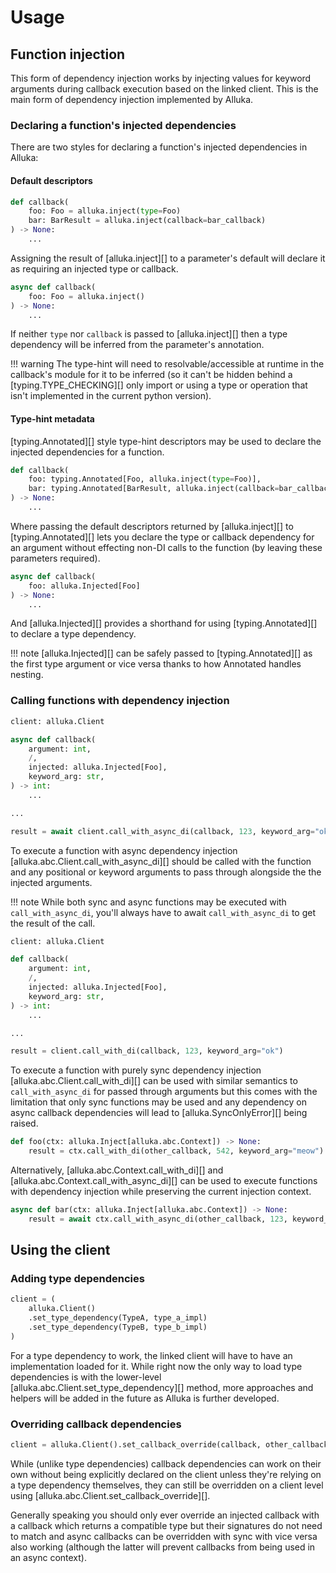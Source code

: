 # Usage

## Function injection

This form of dependency injection works by injecting values for keyword arguments during callback
execution based on the linked client. This is the main form of dependency injection implemented by
Alluka.

### Declaring a function's injected dependencies

There are two styles for declaring a function's injected dependencies in Alluka:

#### Default descriptors

```py
def callback(
    foo: Foo = alluka.inject(type=Foo)
    bar: BarResult = alluka.inject(callback=bar_callback)
) -> None:
    ...
```

Assigning the result of [alluka.inject][] to a parameter's default will declare it as requiring an
injected type or callback.

```py
async def callback(
    foo: Foo = alluka.inject()
) -> None:
    ...
```

If neither `type` nor `callback` is passed to [alluka.inject][] then a type dependency will be
inferred from the parameter's annotation.

!!! warning
    The type-hint will need to resolvable/accessible at runtime in the callback's module for it to
    be inferred (so it can't be hidden behind a [typing.TYPE_CHECKING][] only import or using a
    type or operation that isn't implemented in the current python version).

#### Type-hint metadata

[typing.Annotated][] style type-hint descriptors may be used to declare the injected dependencies
for a function.

```py
def callback(
    foo: typing.Annotated[Foo, alluka.inject(type=Foo)],
    bar: typing.Annotated[BarResult, alluka.inject(callback=bar_callback)]
) -> None:
    ...
```

Where passing the default descriptors returned by [alluka.inject][] to [typing.Annotated][] lets
you declare the type or callback dependency for an argument without effecting non-DI calls to the
function (by leaving these parameters required).

```py
async def callback(
    foo: alluka.Injected[Foo]
) -> None:
    ...
```

And [alluka.Injected][] provides a shorthand for using [typing.Annotated][] to declare a type
dependency.

!!! note
    [alluka.Injected][] can be safely passed to [typing.Annotated][] as the first type argument or
    vice versa thanks to how Annotated handles nesting.

### Calling functions with dependency injection

```py
client: alluka.Client

async def callback(
    argument: int,
    /,
    injected: alluka.Injected[Foo],
    keyword_arg: str,
) -> int:
    ...

...

result = await client.call_with_async_di(callback, 123, keyword_arg="ok")
```

To execute a function with async dependency injection [alluka.abc.Client.call_with_async_di][] should
be called with the function and any positional or keyword arguments to pass through alongside the
the injected arguments.

!!! note
    While both sync and async functions may be executed with `call_with_async_di`, you'll always have to
    await `call_with_async_di` to get the result of the call.

```py
client: alluka.Client

def callback(
    argument: int,
    /,
    injected: alluka.Injected[Foo],
    keyword_arg: str,
) -> int:
    ...

...

result = client.call_with_di(callback, 123, keyword_arg="ok")
```

To execute a function with purely sync dependency injection [alluka.abc.Client.call_with_di][] can be
used with similar semantics to `call_with_async_di` for passed through arguments but this comes with the
limitation that only sync functions may be used and any dependency on async callback dependencies
will lead to [alluka.SyncOnlyError][] being raised.

```py
def foo(ctx: alluka.Inject[alluka.abc.Context]) -> None:
    result = ctx.call_with_di(other_callback, 542, keyword_arg="meow")

```

Alternatively, [alluka.abc.Context.call_with_di][] and [alluka.abc.Context.call_with_async_di][] can be used
to execute functions with dependency injection while preserving the current injection context.

```py
async def bar(ctx: alluka.Inject[alluka.abc.Context]) -> None:
    result = await ctx.call_with_async_di(other_callback, 123, keyword_arg="ok")
```

<!-- TODO: revisit behaviour for when an async function with no async deps is passed to call_with_di--->


## Using the client

<!-- TODO: add note about call chaining -->

### Adding type dependencies

```py
client = (
    alluka.Client()
    .set_type_dependency(TypeA, type_a_impl)
    .set_type_dependency(TypeB, type_b_impl)
)
```

For a type dependency to work, the linked client will have to have an implementation loaded for it.
While right now the only way to load type dependencies is with the lower-level
[alluka.abc.Client.set_type_dependency][] method, more approaches and helpers will be added in the
future as Alluka is further developed.

### Overriding callback dependencies

```py
client = alluka.Client().set_callback_override(callback, other_callback)
```

While (unlike type dependencies) callback dependencies can work on their own without being
explicitly declared on the client unless they're relying on a type dependency themselves, they can
still be overridden on a client level using [alluka.abc.Client.set_callback_override][].

Generally speaking you should only ever override an injected callback with a callback which returns
a compatible type but their signatures do not need to match and async callbacks can be overridden
with sync with vice versa also working (although the latter will prevent callbacks from being
used in an async context).
